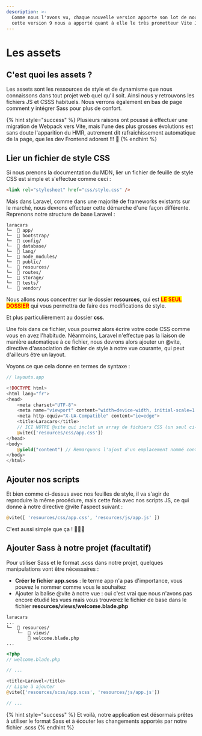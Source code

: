 ```yaml
---
description: >-
  Comme nous l'avons vu, chaque nouvelle version apporte son lot de nouveautés,
  cette version 9 nous a apporté quant à elle le très prometteur Vite JS
---
```


# Les assets

## C'est quoi les assets ?

Les assets sont les ressources de style et de dynamisme que nous connaissons dans tout projet web quel qu'il soit. Ainsi nous y retrouvons les fichiers JS et CSSS habituels. Nous verrons également en bas de page comment y intégrer Sass pour plus de confort.

{% hint style="success" %}
Plusieurs raisons ont poussé à effectuer une migration de Webpack vers Vite, mais l'une des plus grosses évolutions est sans doute l'apparition du HMR, autrement dit rafraichissement automatique de la page, que les dev Frontend adorent !!! :tada:
{% endhint %}

## Lier un fichier de style CSS

Si nous prenons la documentation du MDN, lier un fichier de feuille de style CSS est simple et s'effectue comme ceci :&#x20;

```html
<link rel="stylesheet" href="css/style.css" />
```

Mais dans Laravel, comme dans une majorité de frameworks existants sur le marché, nous devrons effectuer cette démarche d'une façon différente. Reprenons notre structure de base Laravel :&#x20;

```
laracars
└─  📂 app/
└─  📂 bootstrap/
└─  📂 config/
└─  📂 database/
└─  📂 lang/
└─  📂 node_modules/
└─  📂 public/
└─  📂 resources/ 
└─  📂 routes/
└─  📂 storage/
└─  📂 tests/
└─  📂 vendor/
```

Nous allons nous concentrer sur le dossier **resources**, qui est <mark style="color:red;">**LE SEUL DOSSIER**</mark> qui vous permettra de faire des modifications de style.&#x20;

Et plus particulièrement au dossier **css**.

Une fois dans ce fichier, vous pourrez alors écrire votre code CSS comme vous en avez l'habitude. Néanmoins, Laravel n'effectue pas la liaison de manière automatique à ce fichier, nous devrons alors ajouter un @vite, directive d'association de fichier de style à notre vue courante, qui peut d'ailleurs être un layout.

Voyons ce que cela donne en termes de syntaxe :&#x20;

```php
// layouts.app

<!DOCTYPE html>
<html lang="fr">
<head>
    <meta charset="UTF-8">
    <meta name="viewport" content="width=device-width, initial-scale=1.0">
    <meta http-equiv="X-UA-Compatible" content="ie=edge">
    <title>Laracars</title>
    // ICI NOTRE @vite qui inclut un array de fichiers CSS (un seul ci-dessous)
    @vite(['resources/css/app.css']) 
</head>
<body>
    @yield("content") // Remarquons l'ajout d'un emplacement nommé content
</body>
</html>
```

## Ajouter nos scripts

Et bien comme ci-dessus avec nos feuilles de style, il va s'agir de reproduire la même procédure, mais cette fois avec nos scripts JS, ce qui donne à notre directive @vite l'aspect suivant :&#x20;

```php
@vite([ 'resources/css/app.css', 'resources/js/app.js' ])
```

C'est aussi simple que ça ! :clap::clap::clap:

## Ajouter Sass à notre projet (facultatif)

Pour utiliser Sass et le format .scss dans notre projet, quelques manipulations vont être nécessaires :&#x20;

* **Créer le fichier app.scss** : le terme app n'a pas d'importance, vous pouvez le nommer comme vous le souhaitez
* Ajouter la balise @vite à notre vue : oui c'est vrai que nous n'avons pas encore étudié les vues mais vous trouverez le fichier de base dans le fichier **resources/views/welcome.blade.php**

```
laracars
...
└─  📂 resources/
    └─  📂 views/
        📇 welcome.blade.php
...
```

```php
<?php
// welcome.blade.php

// ...

<title>Laravel</title>
// Ligne à ajouter
@vite(['resources/scss/app.scss', 'resources/js/app.js'])

// ...
```

{% hint style="success" %}
Et voilà, notre application est désormais prêtes à utiliser le format Sass et à écouter les changements apportés par notre fichier .scss
{% endhint %}
